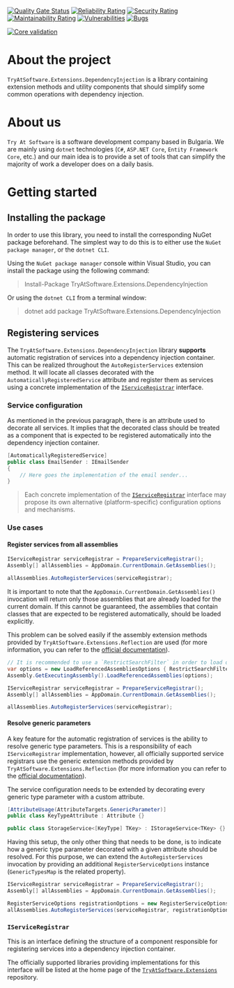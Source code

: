 [![Quality Gate Status](https://sonarcloud.io/api/project_badges/measure?project=TryAtSoftware_Extensions&metric=alert_status)](https://sonarcloud.io/summary/new_code?id=TryAtSoftware_Extensions)
[![Reliability Rating](https://sonarcloud.io/api/project_badges/measure?project=TryAtSoftware_Extensions&metric=reliability_rating)](https://sonarcloud.io/summary/new_code?id=TryAtSoftware_Extensions)
[![Security Rating](https://sonarcloud.io/api/project_badges/measure?project=TryAtSoftware_Extensions&metric=security_rating)](https://sonarcloud.io/summary/new_code?id=TryAtSoftware_Extensions)
[![Maintainability Rating](https://sonarcloud.io/api/project_badges/measure?project=TryAtSoftware_Extensions&metric=sqale_rating)](https://sonarcloud.io/summary/new_code?id=TryAtSoftware_Extensions)
[![Vulnerabilities](https://sonarcloud.io/api/project_badges/measure?project=TryAtSoftware_Extensions&metric=vulnerabilities)](https://sonarcloud.io/summary/new_code?id=TryAtSoftware_Extensions)
[![Bugs](https://sonarcloud.io/api/project_badges/measure?project=TryAtSoftware_Extensions&metric=bugs)](https://sonarcloud.io/summary/new_code?id=TryAtSoftware_Extensions)

[![Core validation](https://github.com/TryAtSoftware/Extensions/actions/workflows/Core%20validation.yml/badge.svg)](https://github.com/TryAtSoftware/Extensions/actions/workflows/Core%20validation.yml)

# About the project

`TryAtSoftware.Extensions.DependencyInjection` is a library containing extension methods and utility components that should simplify some common operations with dependency injection.

# About us

`Try At Software` is a software development company based in Bulgaria. We are mainly using `dotnet` technologies (`C#`, `ASP.NET Core`, `Entity Framework Core`, etc.) and our main idea is to provide a set of tools that can simplify the majority of work a developer does on a daily basis.

# Getting started

## Installing the package

In order to use this library, you need to install the corresponding NuGet package beforehand.
The simplest way to do this is to either use the `NuGet package manager`, or the `dotnet CLI`.

Using the `NuGet package manager` console within Visual Studio, you can install the package using the following command:

> Install-Package TryAtSoftware.Extensions.DependencyInjection

Or using the `dotnet CLI` from a terminal window:

> dotnet add package TryAtSoftware.Extensions.DependencyInjection

## Registering services

The `TryAtSoftware.Extensions.DependencyInjection` library **supports** automatic registration of services into a dependency injection container.
This can be realized throughout the `AutoRegisterServices` extension method.
It will locate all classes decorated with the `AutomaticallyRegisteredService` attribute and register them as services using a concrete implementation of the [`IServiceRegistrar`](#iserviceregistrar) interface.

### Service configuration

As mentioned in the previous paragraph, there is an attribute used to decorate all services.
It implies that the decorated class should be treated as a component that is expected to be registered automatically into the dependency injection container.

```C#
[AutomaticallyRegisteredService]
public class EmailSender : IEmailSender
{
    // Here goes the implementation of the email sender... 
}
```

> Each concrete implementation of the [`IServiceRegistrar`](#iserviceregistrar) interface may propose its own alternative (platform-specific) configuration options and mechanisms.

### Use cases

#### Register services from all assemblies

```C#
IServiceRegistrar serviceRegistrar = PrepareServiceRegistrar();
Assembly[] allAssemblies = AppDomain.CurrentDomain.GetAssemblies();

allAssemblies.AutoRegisterServices(serviceRegistrar);
```
It is important to note that the `AppDomain.CurrentDomain.GetAssemblies()` invocation will return only those assemblies that are already loaded for the current domain.
If this cannot be guaranteed, the assemblies that contain classes that are expected to be registered automatically, should be loaded explicitly.

This problem can be solved easily if the assembly extension methods provided by `TryAtSoftware.Extensions.Reflection` are used (for more information, you can refer to the [official documentation](https://github.com/TryAtSoftware/Extensions/blob/main/TryAtSoftware.Extensions.Reflection.md#assembly-extensions)).

```C#
// It is recommended to use a `RestrictSearchFilter` in order to load only what is necessary.
var options = new LoadReferencedAssembliesOptions { RestrictSearchFilter = x => x.FullName.StartsWith("My.Awesome.Prefix")};
Assembly.GetExecutingAssembly().LoadReferencedAssemblies(options);

IServiceRegistrar serviceRegistrar = PrepareServiceRegistrar();
Assembly[] allAssemblies = AppDomain.CurrentDomain.GetAssemblies();

allAssemblies.AutoRegisterServices(serviceRegistrar);
```

#### Resolve generic parameters

A key feature for the automatic registration of services is the ability to resolve generic type parameters.
This is a responsibility of each `IServiceRegistrar` implementation, however, all officially supported service registrars use the generic extension methods provided by `TryAtSoftware.Extensions.Reflection` (for more information you can refer to the [official documentation](https://github.com/TryAtSoftware/Extensions/blob/main/TryAtSoftware.Extensions.Reflection.md#generic-extensions)).

The service configuration needs to be extended by decorating every generic type parameter with a custom attribute.

```C#
[AttributeUsage(AttributeTargets.GenericParameter)]
public class KeyTypeAttribute : Attribute {}

public class StorageService<[KeyType] TKey> : IStorageService<TKey> {}
```

Having this setup, the only other thing that needs to be done, is to indicate how a generic type parameter decorated with a given attribute should be resolved.
For this purpose, we can extend the `AutoRegisterServices` invocation by providing an additional `RegisterServiceOptions` instance (`GenericTypesMap` is the related property).

```C#
IServiceRegistrar serviceRegistrar = PrepareServiceRegistrar();
Assembly[] allAssemblies = AppDomain.CurrentDomain.GetAssemblies();

RegisterServiceOptions registrationOptions = new RegisterServiceOptions { GenericTypesMap = new Dictionary<Type, Type> { [typeof(KeyTypeAttribute)] = typeof(Guid) } };
allAssemblies.AutoRegisterServices(serviceRegistrar, registrationOptions);
```

### `IServiceRegistrar`

This is an interface defining the structure of a component responsible for registering services into a dependency injection container.

The officially supported libraries providing implementations for this interface will be listed at the home page of the [`TryAtSoftware.Extensions`](https://github.com/TryAtSoftware/Extensions) repository.